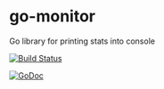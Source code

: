 go-monitor
==========

Go library for printing stats into console

[![Build Status](https://travis-ci.org/bbva-innotech/go-monitor.png)](https://travis-ci.org/bbva-innotech/go-monitor)

[![GoDoc](https://godoc.org/github.com/bbva-innotech/go-monitor?status.png)](https://godoc.org/github.com/bbva-innotech/go-monitor)

